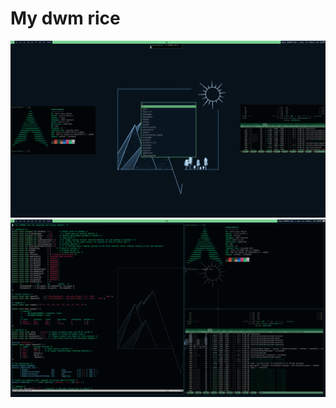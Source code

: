 # My dwm rice
!['Example Screenshot'](https://github.com/akbrucke/dwm/blob/main/example1.png)
!['Example 2'](https://github.com/akbrucke/dwm/blob/main/example2.png)
